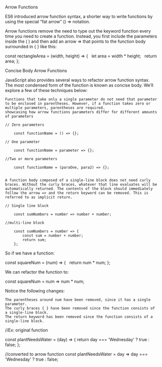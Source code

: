 Arrow Functions

ES6 introduced arrow function syntax, a shorter way to write functions by using the special “fat arrow” () => notation.

Arrow functions remove the need to type out the keyword function every time you need to create a function. Instead, you first include the parameters inside the ( ) and then add an arrow => that points to the function body surrounded in { } like this:

const rectangleArea = (width, height) => {
  let area = width * height;
  return area;
};



Concise Body Arrow Functions

JavaScript also provides several ways to refactor arrow function syntax. The most condensed form of the function is known as concise body. We’ll explore a few of these techniques below:

    Functions that take only a single parameter do not need that parameter to be enclosed in parentheses. However, if a function takes zero or multiple parameters, parentheses are required.
    showcasing how arrow functions parameters differ for different amounts of parameters

    // Zero parameters

        const functionName = () => {};

    // One parameter

        const functionName = parameter => {};

    //Two or more parameters

        const functionName = (paraOne, para2) => {};


    A function body composed of a single-line block does not need curly braces. Without the curly braces, whatever that line evaluates will be automatically returned. The contents of the block should immediately follow the arrow => and the return keyword can be removed. This is referred to as implicit return.

    // Single line block

        const sumNumbers = number => number + number;

    //multi-line block

        const sumNumbers = number => {
            const sum = number + number;
            return sum;
        };


So if we have a function:

const squareNum = (num) => {
  return num * num;
};

We can refactor the function to:

const squareNum = num => num * num;

Notice the following changes:

    The parentheses around num have been removed, since it has a single parameter.
    The curly braces { } have been removed since the function consists of a single-line block.
    The return keyword has been removed since the function consists of a single-line block.


//Ex: original function

const plantNeedsWater = (day) => {
  return day === 'Wednesday' ? true : false;
};

//converted to arrow function
const plantNeedsWater = day => day === 'Wednesday' ? true : false;
